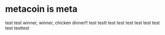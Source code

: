 # metacoin is meta

test
test
winner, winner, chicken dinner!!
test
testt
test
test
test
test
test
test
test
testtest
